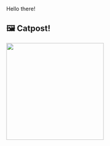 Hello there!



## 🖼️ Catpost!

<sub>
    <img src="https://cdn2.thecatapi.com/images/SESNZimVz.jpg" height="256">
</sub>


